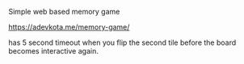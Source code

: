 Simple web based memory game

https://adevkota.me/memory-game/

has 5 second timeout when you flip the second tile before the board becomes interactive again.



